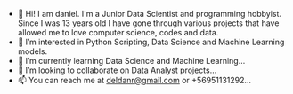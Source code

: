 - 👋 Hi! I am daniel. I'm a Junior Data Scientist and programming hobbyist.
Since I was 13 years old I have gone through various projects that have allowed me to love computer science, codes and data.
- 👀 I’m interested in Python Scripting, Data Science and Machine Learning models.
- 🌱 I’m currently learning Data Science and Machine Learning...
- 💞️ I’m looking to collaborate on Data Analyst projects...
- 📫 You can reach me at deldanr@gmail.com or +56951131292...

<!---
deldanr/deldanr is a ✨ special ✨ repository because its `README.md` (this file) appears on your GitHub profile.
You can click the Preview link to take a look at your changes.
--->
